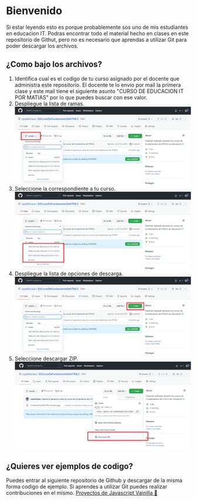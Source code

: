 # Bienvenido 

Si estar leyendo esto es porque probablemente sos uno de mis estudiantes en educacion IT. Podras encontrar todo el material hecho en clases en este repositorio de Githut, pero no es necesario que aprendas a utilizar Git para poder descargar los archivos.

## ¿Como bajo los archivos?

1. Identifica cual es el codigo de tu curso asignado por el docente que administra este repositorio. El docente te lo envio por mail la primera clase y este mail tiene el siguiente asunto "CURSO DE EDUCACION IT POR MATIAS" por lo que puedes buscar con ese valor. 
2. Despliegue la lista de ramas.
![alt text](https://github.com/rapaMatiase/EitCursoDeIntroduccionJS/blob/main/Img/paso2.png "Paso 2")
3. Seleccione la correspondiente a tu curso.
![alt text](https://github.com/rapaMatiase/EitCursoDeIntroduccionJS/blob/main/Img/paso3.png "Paso 3")
4. Despliegue la lista de opciones de descarga.
![alt text](https://github.com/rapaMatiase/EitCursoDeIntroduccionJS/blob/main/Img/paso4.png "Paso 4")
5. Seleccione descargar ZIP.
![alt text](https://github.com/rapaMatiase/EitCursoDeIntroduccionJS/blob/main/Img/paso5.png "Paso 5")

## ¿Quieres ver ejemplos de codigo?

Puedes entrar al siguiente repositorio de Github y descargar de la misma forma codigo de ejemplo. Si aprendes a utilizar Git puedes realizar contribuciones en el mismo.
[Proyectos de Javascript Vainilla 🍦](https://github.com/rapaMatiase/Ideas-JavascriptVainilla)



